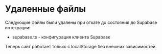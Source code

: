 # Удаленные файлы

Следующие файлы были удалены при откате до состояния до Supabase интеграции:

- supabase.ts - конфигурация клиента Supabase

Теперь сайт работает только с localStorage без внешних зависимостей.